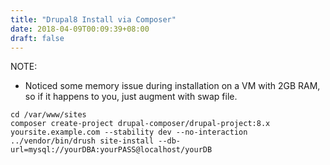 ```yaml
---
title: "Drupal8 Install via Composer"
date: 2018-04-09T00:09:39+08:00
draft: false
---
```


NOTE: 

* Noticed some memory issue during installation on a VM with 2GB RAM, so if it happens to you, just augment with swap file.

```
cd /var/www/sites
composer create-project drupal-composer/drupal-project:8.x yoursite.example.com --stability dev --no-interaction
../vendor/bin/drush site-install --db-url=mysql://yourDBA:yourPASS@localhost/yourDB

```
